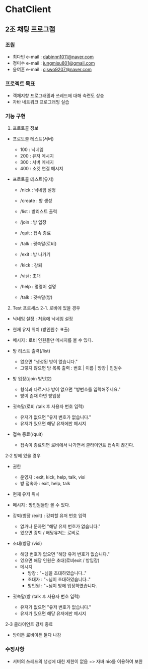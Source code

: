 # ChatClient
## 2조 채팅 프로그램
### 조원
 - 최다빈 e-mail : dabinnn1011@naver.com
 - 정미수 e-mail : jungmisu801@gmail.com
 - 윤여훈 e-mail : cjswo9207@naver.com

### 프로젝트 목표
 - 객체지향 프로그래밍과 쓰레드에 대해 숙련도 상승
 - 자바 네트워크 프로그래밍 실습

### 기능 구현
1. 프로토콜 정보
 - 프로토콜 테스트(서버)
    * 100 : 닉네임
    * 200 : 유저 메시지
    * 300 : 서버 메세지
    * 400 : 소켓 연결 메시지

 - 프로토콜 테스트(유저)
    * /nick : 닉네임 설정
    * /create : 방 생성
    * /list : 방리스트 출력
    * /join : 방 입장
    * /quit : 접속 종료
    * /talk : 귓속말(로비)

    * /exit : 방 나가기
    * /kick : 강퇴
    * /visi : 초대
    * /help : 명령어 설명
    * /talk : 귓속말(방)

2. Test 프로세스
2-1. 로비에 있을 경우
 - 닉네임 설정 : 처음에 닉네임 설정

 - 현재 유저 위치 (방인원수 표출)
 
 - 메시지 : 로비 인원들만 메시지를 볼 수 있다.

 - 방 리스트 출력(/list)
    * 없으면 "생성된 방이 없습니다."
    * 그렇지 않으면 방 목록 출력 : 번호 | 이름 | 방장 | 인원수
 
 - 방 입장(/join 방번호)
    * 형식과 다르거나 방이 없으면 "방번호를 입력해주세요."
    * 방이 존재 하면 방입장

 - 귓속말(로비 /talk 후 사용자 번호 입력)
    * 유저가 없으면 "유저 번호가 없습니다."
    * 유저가 있으면 해당 유저에만 메시지

 - 접속 종료(/quit)
    * 접속이 종료되면 로비에서 나가면서 클라이언트 접속이 끊긴다.

2-2 방에 있을 경우
 - 권한
    * 운영자 : exit, kick, help, talk, visi
    * 방 접속자 : exit, help, talk

 - 현재 유저 위치

 - 메시지 : 방인원들만 볼 수 있다.

 - 강퇴(방장 /exit) : 강퇴할 유저 번호 입력
    * 없거나 문자면 "해당 유저 번호가 없습니다."
    * 있으면 강퇴 / 해당유저는 로비로

 - 초대(방장 /visi)
    * 해당 번호가 없으면 "해당 유저 번호가 없습니다."
    * 있으면 해당 인원은 초대(로비exit / 방입장)
    * 메시지 
        +   방장 :  "~님을 초대하였습니다.." 
        +   초대자 :  "~님이 초대하였습니다.."
        +   방인원 : "~님이 방에 입장하였습니다.

 - 귓속말(방 /talk 후 사용자 번호 입력)
    * 유저가 없으면 "유저 번호가 없습니다."
    * 유저가 있으면 해당 유저에만 메시지

2-3 클라이언트 강제 종료
 - 방이든 로비이든 둘다 나감
 

### 수정사항
 - 서버의 쓰레드의 생성에 대한 제한이 없음 => 자바 nio를 이용하여 보완
